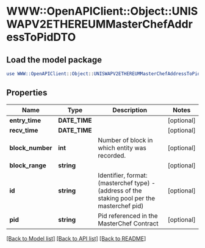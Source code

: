 # WWW::OpenAPIClient::Object::UNISWAPV2ETHEREUMMasterChefAddressToPidDTO

## Load the model package
```perl
use WWW::OpenAPIClient::Object::UNISWAPV2ETHEREUMMasterChefAddressToPidDTO;
```

## Properties
Name | Type | Description | Notes
------------ | ------------- | ------------- | -------------
**entry_time** | **DATE_TIME** |  | [optional] 
**recv_time** | **DATE_TIME** |  | [optional] 
**block_number** | **int** | Number of block in which entity was recorded. | [optional] 
**block_range** | **string** |  | [optional] 
**id** | **string** | Identifier, format: (masterchef type) - (address of the staking pool per the masterchef pid) | [optional] 
**pid** | **string** | Pid referenced in the MasterChef Contract | [optional] 

[[Back to Model list]](../README.md#documentation-for-models) [[Back to API list]](../README.md#documentation-for-api-endpoints) [[Back to README]](../README.md)


